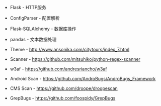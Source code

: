 * Flask - HTTP服务
* ConfigParser - 配置解析
* Flask-SQLAlchemy - 数据库操作
* pandas - 文本数据处理

* Theme - http://www.ansonika.com/citytours/index_7.html

* Scanner - https://github.com/mitsuhiko/python-regex-scanner

* w3af - https://github.com/andresriancho/w3af

* Android Scan - https://github.com/AndroBugs/AndroBugs_Framework

* CMS Scan - https://github.com/droope/droopescan

* GrepBugs - https://github.com/foospidy/GrepBugs